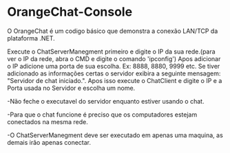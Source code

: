 
# OrangeChat-Console

O OrangeChat é um codigo básico que demonstra a conexão LAN/TCP da plataforma .NET.

Execute o ChatServerManegment primeiro e digite o IP da sua rede.(para ver o IP da rede, abra o CMD e digite o comando 'ipconfig') Apos adicionar o IP adicione uma porta de sua escolha. Ex: 8888, 8880, 9999 etc. Se tiver adicionado as informações certas o servidor exibira a seguinte mensagem: "Servidor de chat iniciado.". Apos isso execute o ChatClient e digite o IP e a Porta usada no Servidor e escolha um nome.

-Não feche o executavel do servidor enquanto estiver usando o chat.

-Para que o chat funcione é preciso que os computadores estejam conectados na mesma rede.

-O ChatServerManegment deve ser executado em apenas uma maquina, as demais irão apenas conectar.


